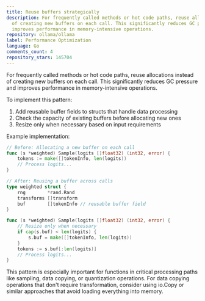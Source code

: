 ```yaml
---
title: Reuse buffers strategically
description: For frequently called methods or hot code paths, reuse allocations instead
  of creating new buffers on each call. This significantly reduces GC pressure and
  improves performance in memory-intensive operations.
repository: ollama/ollama
label: Performance Optimization
language: Go
comments_count: 4
repository_stars: 145704
---
```


For frequently called methods or hot code paths, reuse allocations instead of creating new buffers on each call. This significantly reduces GC pressure and improves performance in memory-intensive operations.

To implement this pattern:

1. Add reusable buffer fields to structs that handle data processing
2. Check the capacity of existing buffers before allocating new ones
3. Resize only when necessary based on input requirements

Example implementation:

```go
// Before: Allocating a new buffer on each call
func (s *weighted) Sample(logits []float32) (int32, error) {
    tokens := make([]tokenInfo, len(logits))
    // Process logits...
}

// After: Reusing a buffer across calls
type weighted struct {
    rng        *rand.Rand
    transforms []transform
    buf        []tokenInfo // reusable buffer field
}

func (s *weighted) Sample(logits []float32) (int32, error) {
    // Resize only when necessary
    if cap(s.buf) < len(logits) {
        s.buf = make([]tokenInfo, len(logits))
    }
    tokens := s.buf[:len(logits)]
    // Process logits...
}
```

This pattern is especially important for functions in critical processing paths like sampling, data copying, or quantization operations. For data copying operations that don't require transformation, consider using io.Copy or similar approaches that avoid loading everything into memory.
